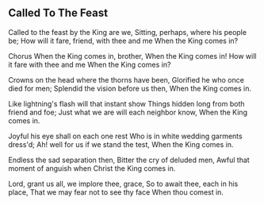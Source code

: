 ## Called To The Feast

Called to the feast by the King are we,
Sitting, perhaps, where his people be;
How will it fare, friend, with thee and me
When the King comes in?

Chorus
When the King comes in, brother,
When the King comes in!
How will it fare with thee and me
When the King comes in?

Crowns on the head where the thorns have been,
Glorified he who once died for men;
Splendid the vision before us then,
When the King comes in.

Like lightning's flash will that instant show
Things hidden long from both friend and foe;
Just what we are will each neighbor know,
When the King comes in.

Joyful his eye shall on each one rest
Who is in white wedding garments dress'd;
Ah! well for us if we stand the test,
When the King comes in.

Endless the sad separation then,
Bitter the cry of deluded men,
Awful that moment of anguish 
when Christ the King comes in. 

Lord, grant us all, we implore thee, grace,
So to await thee, each in his place,
That we may fear not to see thy face
When thou comest in.